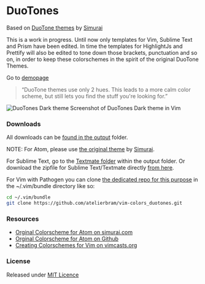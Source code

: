 # DuoTones
Based on [DuoTone themes](http://simurai.com/projects/2016/01/01/duotone-themes/) by [Simurai](http://simurai.com/)

This is a work in progress. Until now only templates for Vim, Sublime Text and Prism have been edited.
In time the templates for HighlightJs and Prettify will also be edited to tone down those brackets, punctuation and so on, in order to keep these colorschemes in the spirit of the original DuoTone Themes.

Go to [demopage](http://atelierbram.github.io/syntax-highlighting/duotones)

> “DuoTone themes use only 2 hues. This leads to a more calm color scheme, but still lets you find the stuff you're looking for.”

![DuoTones Dark theme](http://atelierbram.github.io/syntax-highlighting/assets/img/duotones-dark_vim_960x640.png "DuoTones Dark theme")
Screenshot of DuoTones Dark theme in Vim

### Downloads
All downloads can be [found in the output](https://github.com/atelierbram/syntax-highlighting/tree/master/duotones/output/) folder.

NOTE: For Atom, please use [the original theme](https://atom.io/themes/search?utf8=%E2%9C%93&q=keyword:duotone) by [Simurai](https://atom.io/users/simurai).

For Sublime Text, go to the [Textmate folder](https://github.com/atelierbram/syntax-highlighting/tree/master/duotones/output/textmate) within the output folder. Or download the zipfile for Sublime Text/Textmate directly [from here](http://atelierbram.github.com/syntax-highlighting/duotones/output/textmate/textmate.zip).

For Vim with Pathogen you can clone [the dedicated repo for this purpose](https://github.com/atelierbram/vim-colors_duotones) in the ~/.vim/bundle directory like so:

```bash
cd ~/.vim/bundle
git clone https://github.com/atelierbram/vim-colors_duotones.git
```

### Resources
- [Orginal Colorscheme for Atom on simurai.com](http://simurai.com/projects/2016/01/01/duotone-themes/)
- [Orginal Colorscheme for Atom on Github](https://github.com/simurai/duotone-dark-syntax/blob/master/styles/colors.less)
- [Creating Colorschemes for Vim on vimcasts.org](http://vimcasts.org/episodes/creating-colorschemes-for-vim/)

### License
Released under [MIT Licence](http://atelierbram.mit-license.org)

[Pathogen]: https://github.com/tpope/vim-pathogen
